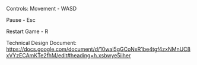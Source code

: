 Controls:
Movement - WASD

Pause - Esc

Restart Game - R

Technical Design Document:
https://docs.google.com/document/d/10wal5gGCoNxR1be4tgf4zxNMnUC8xVYzECAmKTe2fhM/edit#heading=h.xsbwye5iiher
